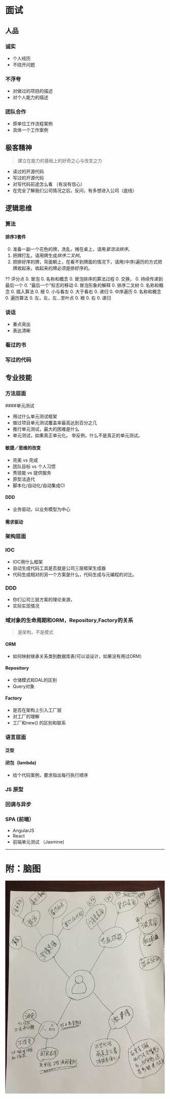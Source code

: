 # 面试


## 人品 
### 诚实
* 个人经历
* 不绕开问题
### 不浮夸
* 对做过的项目的描述
* 对个人能力的描述
### 团队合作
* 原单位工作流程案例
* 具体一个工作案例

## 极客精神
> 建立在能力的基础上的好奇之心与改变之力
* 读过的开源代码
* 写过的开源代码
* 对写代码前途怎么看 （有没有信心）
* 在完全了解我们公司情况之后，反问，有多想进入公司（底线）

## 逻辑思维

### 算法
#### 排序3套件
0. 准备一副一个花色的牌，洗乱，摊在桌上，请用*冒泡法排序*。
0. 把牌打乱，请用牌生成*排序二叉树*。
0. 把排好序的牌，背面朝上，在看不到牌面的情况下，请用(中序)遍历的方式把牌收起来，收起来的牌必须是排好序的。

?? 评分点
0. 冒泡
    0. 名称和概念
    0. 冒泡排序的算法过程
        0. 交换，
        0. 持续传递到最后一个
        0. “最后一个”标志的移动
    0. 冒泡形象的解释
0. 排序二叉树
    0. 名称和概念
    0. 插入算法
        0. 根
        0. 小与看左
        0. 大于看右
        0. 递归
0. 中序遍历
    0. 名称和概念 
    0. 遍历算法
        0. 左，左，左...至叶点
        0. 根
        0. 右
        0. 递归

### 谈话
* 重点突出
* 表达清晰 

### 看过的书

### 写过的代码

## 专业技能
### 方法层面
####单元测试
* 用过什么单元测试框架
* 做过项目单元测试覆盖率最高达到百分之几
* 推行单元测试，最大的困难是什么
* 单元测试，如果真正单元化。 举反例，什么不是真正的单元测试。
#### 敏捷／思维的改变
* 完美 vs 完成
* 团队目标 vs 个人习惯
* 秀技能 vs 提供服务
* 原型法迭代
* 脚本化/自动化/自动集成CI
#### DDD 
* 业务驱动，以业务模型为中心
#### 需求驱动

### 架构层面
### IOC
* IOC用什么框架
* 自动生成代码工具是否就是公司三层框架生成器
* 代码生成相对的另一个方案是什么，代码生成与元编程的对比。
### DDD
* 你们公司三层方案的理论来源，
* 实际实现情况
### 域对象的生命周期和ORM，Repository,Factory的关系
> 是架构，不是模式
#### ORM 
* 如何映射继承关系类到数据库表(可以谈设计，如果没有用过ORM）
#### Repository
* 仓储模式和DAL的区别
* Query对象
#### Factory
* 是否在架构上引入工厂层
* 对工厂的理解
* 工厂和new() 的区别和联系

### 语言层面
#### 泛型
#### 闭包（lambda)
* 给个代码案例，要求指出每行执行顺序

### JS 原型
### 回调与异步

### SPA (前端）
* AngularJS
* React
* 前端单元测试 （Jasmine)

---
# 附：脑图
![面试脑图](面试脑图.jpg)